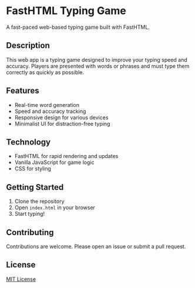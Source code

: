 # FastHTML Typing Game

A fast-paced web-based typing game built with FastHTML.

## Description

This web app is a typing game designed to improve your typing speed and accuracy. Players are presented with words or phrases and must type them correctly as quickly as possible.

## Features

- Real-time word generation
- Speed and accuracy tracking
- Responsive design for various devices
- Minimalist UI for distraction-free typing

## Technology

- FastHTML for rapid rendering and updates
- Vanilla JavaScript for game logic
- CSS for styling

## Getting Started

1. Clone the repository
2. Open `index.html` in your browser
3. Start typing!

## Contributing

Contributions are welcome. Please open an issue or submit a pull request.

## License

[MIT License](LICENSE)

